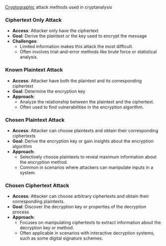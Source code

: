  [Cryptographic](Cryptography.md) attack methods used in cryptanalysis
### Ciphertext Only Attack
- **Access**: Attacker only have the ciphertext
- **Goal**: Derive the plaintext or the key used to encrypt the message
- **Challenges**:
	- Limited information makes this attack the most difficult.
	- Often involves trial-and-error methods like brute force or statistical analysis.
### Known Plaintext Attack
- **Access**: Attacker have both the plaintext and its corresponding ciphertext
- **Goal**: Determine the encryption key 
- **Approach**:
	- Analyze the relationship between the plaintext and the ciphertext.
	- Often used to find vulnerabilities in the encryption algorithm.
### Chosen Plaintext Attack
- **Access**: Attacker can choose plaintexts and obtain their corresponding ciphertexts
- **Goal**: Derive the encryption key or gain insights about the encryption algorithm
- **Approach**:
	- Selectively choose plaintexts to reveal maximum information about the encryption method.
	- Common in scenarios where attackers can manipulate inputs in a system.
### Chosen Ciphertext Attack
- **Access**: Attacker can choose arbitrary ciphertexts and obtain their corresponding plaintexts.
- **Goal**: Discover the decryption key or properties of the decryption process
- **Approach**:
	- Focuses on manipulating ciphertexts to extract information about the decryption key or method.
	- Often applicable in scenarios with interactive decryption systems, such as some digital signature schemes.